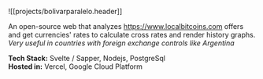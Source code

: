 ![[projects/bolivarparalelo.header]]

  An open-source web that analyzes <https://www.localbitcoins.com> offers and get currencies' rates to calculate cross rates and render history graphs. *Very useful in countries with foreign exchange controls like Argentina*

  **Tech Stack:** Svelte / Sapper, Nodejs, PostgreSql\
  **Hosted in:** Vercel, Google Cloud Platform